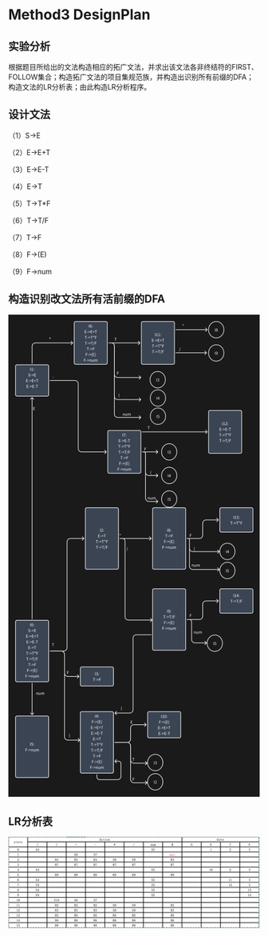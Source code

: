# Method3 DesignPlan

## 实验分析

根据题目所给出的文法构造相应的拓广文法，并求出该文法各非终结符的FIRST、FOLLOW集合；构造拓广文法的项目集规范族，并构造出识别所有前缀的DFA；构造文法的LR分析表；由此构造LR分析程序。

## 设计文法

（1）S→E

（2）E→E+T

（3）E→E-T

（4）E→T

（5）T→T*F

（6）T→T/F

（7）T→F

（8）F→(E)

（9）F→num

## 构造识别改文法所有活前缀的DFA
![Alt text](https://github.com/FGinfinite/CompilationLab/blob/8a9313cdc43751acaebfe4011d25257b4b65b7af/Lab2/Lab2Method3/imgs/DFA.png)
## LR分析表
![Alt text](https://github.com/FGinfinite/CompilationLab/blob/81d44f878bc32afda117c04a438f4e446865ba18/Lab2/Lab2Method3/imgs/Table.png)
